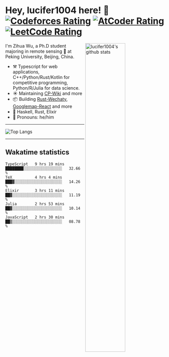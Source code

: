 # Hey, lucifer1004 here! :wave: [![Codeforces Rating](https://cp-logo.vercel.app/codeforces/lucifer1004)](https://codeforces.com/profile/lucifer1004) [![AtCoder Rating](https://cp-logo.vercel.app/atcoder/lucifer1004)](https://atcoder.jp/users/lucifer1004) [![LeetCode Rating](https://cp-logo.vercel.app/leetcode/lucifer1004)](https://leetcode-cn.com/u/lucifer1004/)

<img width="50%" align="right" alt="lucifer1004's github stats" src="https://github-readme-stats.vercel.app/api?username=lucifer1004&show_icons=true">

I'm Zihua Wu, a Ph.D student majoring in remote sensing :satellite: at Peking University, Beijing, China.

- :hammer_and_pick: Typescript for web applications, C++/Python/Rust/Kotlin for competitive programming, Python/R/Julia for data science.
- :sunny: Maintaining [CP-Wiki](https://cp-wiki.vercel.app) and more 
- :package: Building [Rust-Wechaty](https://github.com/wechaty/rust-wechaty), [Googlemap-React](https://github.com/googlemap-react/googlemap-react) and more
- :seedling: Haskell, Rust, Elixir
- :man: Pronouns: he/him

---

![Top Langs](https://github-readme-stats.vercel.app/api/top-langs/?username=lucifer1004&layout=compact)

---

## Wakatime statistics

<!--START_SECTION:waka-->
```text
TypeScript   9 hrs 19 mins   ████████░░░░░░░░░░░░░░░░░   32.66 % 
TeX          4 hrs 4 mins    ███▓░░░░░░░░░░░░░░░░░░░░░   14.26 % 
Elixir       3 hrs 11 mins   ██▓░░░░░░░░░░░░░░░░░░░░░░   11.19 % 
Julia        2 hrs 53 mins   ██▓░░░░░░░░░░░░░░░░░░░░░░   10.14 % 
JavaScript   2 hrs 30 mins   ██▒░░░░░░░░░░░░░░░░░░░░░░   08.78 % 
```
<!--END_SECTION:waka-->
